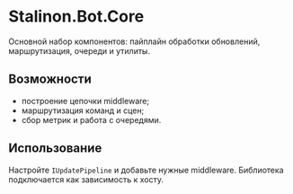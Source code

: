 # Stalinon.Bot.Core

Основной набор компонентов: пайплайн обработки обновлений, маршрутизация, очереди и утилиты.

## Возможности
- построение цепочки middleware;
- маршрутизация команд и сцен;
- сбор метрик и работа с очередями.

## Использование
Настройте `IUpdatePipeline` и добавьте нужные middleware. Библиотека подключается как зависимость к хосту.
